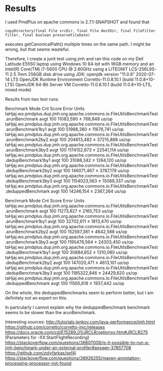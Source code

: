# Results

I used PmdPlus on apache commons io 2.7.1-SNAPSHOT and found that 

```
copyDirectory(final File srcDir, final File destDir, final FileFilter filter, final boolean preserveFileDate)
```

executes getCanonicalPath() multiple times on the same path. I might be wrong, but that
seems wasteful.

Therefore, I create a junit test using jmh
and ran this code on my Dell Latitude E5550 laptop using Windows 10 
64-bit with 16GB memory and an Intel(R) Core(TM) i7-5600 CPU @ 2.60GHz
using a LITEONIT LCS-256L9S-11 2.5 7mm 256GB disk drive
using JDK:
openjdk version "11.0.8" 2020-07-14 LTS
OpenJDK Runtime Environment Corretto-11.0.8.10.1 (build 11.0.8+10-LTS)
OpenJDK 64-Bit Server VM Corretto-11.0.8.10.1 (build 11.0.8+10-LTS, mixed mode)

Results from two test runs:

Benchmark                                                                                  Mode  Cnt        Score       Error  Units
   taHjaj.wo.pmdplus.dup.jmh.org.apache.commons.io.FileUtilsBenchmarkTest.arunBenchmark       avgt  100    11083,590 ±   768,848  us/op
   taHjaj.wo.pmdplus.dup.jmh.org.apache.commons.io.FileUtilsBenchmarkTest.arunBenchmark1by1   avgt  100    51988,380 ± 11676,741  us/op
   taHjaj.wo.pmdplus.dup.jmh.org.apache.commons.io.FileUtilsBenchmarkTest.arunBenchmark2by2   avgt  100   204613,482 ± 37215,888  us/op
   taHjaj.wo.pmdplus.dup.jmh.org.apache.commons.io.FileUtilsBenchmarkTest.arunBenchmark3by3   avgt  100  1174152,673 ± 22541,114  us/op
   taHjaj.wo.pmdplus.dup.jmh.org.apache.commons.io.FileUtilsBenchmarkTest.dedupBenchmark1by1  avgt  100    31088,342 ±  1264,120  us/op
   taHjaj.wo.pmdplus.dup.jmh.org.apache.commons.io.FileUtilsBenchmarkTest.dedupBenchmark2by2  avgt  100   146071,467 ±  3787,178  us/op
   taHjaj.wo.pmdplus.dup.jmh.org.apache.commons.io.FileUtilsBenchmarkTest.dedupBenchmark3by3  avgt  100  1154023,563 ± 15089,337  us/op
   taHjaj.wo.pmdplus.dup.jmh.org.apache.commons.io.FileUtilsBenchmarkTest.deduppedBenchmark   avgt  100    14246,154 ±  2367,264  us/op

   Benchmark                                                                                  Mode  Cnt        Score       Error  Units
   taHjaj.wo.pmdplus.dup.jmh.org.apache.commons.io.FileUtilsBenchmarkTest.arunBenchmark       avgt  100    11273,827 ±  2165,753  us/op
   taHjaj.wo.pmdplus.dup.jmh.org.apache.commons.io.FileUtilsBenchmarkTest.arunBenchmark1by1   avgt  100    32702,611 ±  1813,470  us/op
   taHjaj.wo.pmdplus.dup.jmh.org.apache.commons.io.FileUtilsBenchmarkTest.arunBenchmark2by2   avgt  100   152587,381 ±  4642,588  us/op
   taHjaj.wo.pmdplus.dup.jmh.org.apache.commons.io.FileUtilsBenchmarkTest.arunBenchmark3by3   avgt  100  1195478,564 ± 24303,450  us/op
   taHjaj.wo.pmdplus.dup.jmh.org.apache.commons.io.FileUtilsBenchmarkTest.dedupBenchmark1by1  avgt  100    30884,652 ±  1310,080  us/op
   taHjaj.wo.pmdplus.dup.jmh.org.apache.commons.io.FileUtilsBenchmarkTest.dedupBenchmark2by2  avgt  100   147020,471 ±  4613,101  us/op
   taHjaj.wo.pmdplus.dup.jmh.org.apache.commons.io.FileUtilsBenchmarkTest.dedupBenchmark3by3  avgt  100  1185322,846 ± 24429,620  us/op
   taHjaj.wo.pmdplus.dup.jmh.org.apache.commons.io.FileUtilsBenchmarkTest.deduppedBenchmark   avgt  100    11565,818 ±  1937,442  us/op

On the whole, the deduppedBenchmarks seem to perform better, but I am definitely not an expert on this.

In partcularly I cannot explain why the deduppedBenchmark benchmark seems to be slower than the arunBenchmark.

Interesting sources:
http://tutorials.jenkov.com/java-performance/jmh.html
https://github.com/corretto/corretto-jmc/releases
https://docs.oracle.com/cd/E15289_01/JRCLR/optionxx.htm#JRCLR275 (Parameters for -XX:StartFlightRecording)
https://stackoverflow.com/questions/36807008/is-it-possible-to-run-a-jmh-benchmark-under-an-external-profiler#answer-37857708
https://github.com/zolyfarkas/spf4j
https://stackoverflow.com/questions/38926255/maven-annotation-processing-processor-not-found
